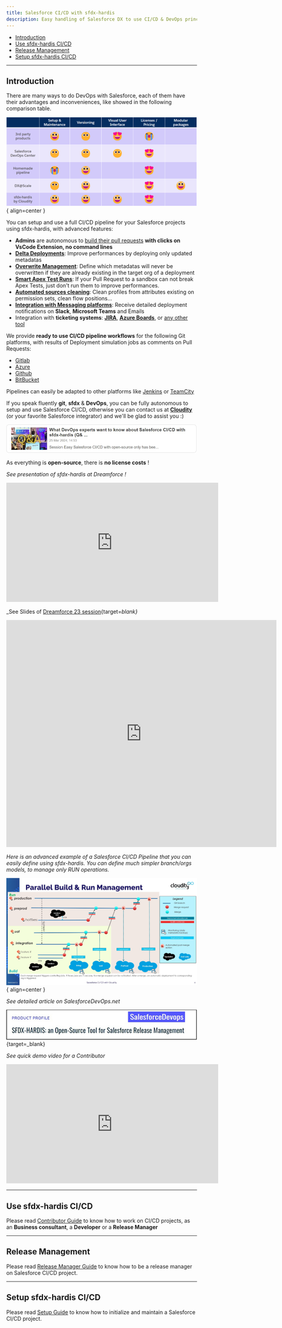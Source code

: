```yaml
---
title: Salesforce CI/CD with sfdx-hardis
description: Easy handling of Salesforce DX to use CI/CD & DevOps principles on your Salesforce projects
---
```

<!-- markdownlint-disable MD013 -->

- [Introduction](#introduction)
- [Use sfdx-hardis CI/CD](#use-sfdx-hardis-cicd)
- [Release Management](#release-management)
- [Setup sfdx-hardis CI/CD](#setup-sfdx-hardis-cicd)

___

## Introduction

There are many ways to do DevOps with Salesforce, each of them have their advantages and inconveniences, like showed in the following comparison table.

![](assets/images/devops-comparison.png){ align=center }

You can setup and use a full CI/CD pipeline for your Salesforce projects using sfdx-hardis, with advanced features:

- **Admins** are autonomous to [build their pull requests](https://sfdx-hardis.cloudity.com/salesforce-ci-cd-publish-task/) **with clicks on VsCode Extension, no command lines**
- [**Delta Deployments**](salesforce-ci-cd-config-delta-deployment.md): Improve performances by deploying only updated metadatas
- [**Overwrite Management**](salesforce-ci-cd-config-overwrite.md): Define which metadatas will never be overwritten if they are already existing in the target org of a deployment
- [**Smart Apex Test Runs**](https://sfdx-hardis.cloudity.com/hardis/project/deploy/smart/#smart-deployments-tests): If your Pull Request to a sandbox can not break Apex Tests, just don't run them to improve performances.
- [**Automated sources cleaning**](salesforce-ci-cd-config-cleaning.md): Clean profiles from attributes existing on permission sets, clean flow positions...
- [**Integration with Messaging platforms**](salesforce-ci-cd-setup-integrations-home.md): Receive detailed deployment notifications on **Slack**, **Microsoft Teams** and Emails
- Integration with **ticketing systems**: [**JIRA**](https://sfdx-hardis.cloudity.com/salesforce-ci-cd-setup-integration-jira/), [**Azure Boards**](https://sfdx-hardis.cloudity.com/salesforce-ci-cd-setup-integration-azure-boards/), or [any other tool](https://sfdx-hardis.cloudity.com/salesforce-ci-cd-setup-integration-generic-ticketing/)

We provide **ready to use CI/CD pipeline workflows** for the following Git platforms, with results of Deployment simulation jobs as comments on Pull Requests:

- [Gitlab](https://github.com/hardisgroupcom/sfdx-hardis/blob/main/defaults/ci/.gitlab-ci.yml)
- [Azure](https://github.com/hardisgroupcom/sfdx-hardis/blob/main/defaults/ci/azure-pipelines-checks.yml)
- [Github](https://github.com/hardisgroupcom/sfdx-hardis/blob/main/defaults/ci/.github/workflows/deploy.yml)
- [BitBucket](https://github.com/hardisgroupcom/sfdx-hardis/blob/main/defaults/ci/bitbucket-pipelines.yml)

Pipelines can easily be adapted to other platforms like [Jenkins](https://www.jenkins.io/) or [TeamCity](https://www.jetbrains.com/teamcity/)

If you speak fluently **git**, **sfdx** & **DevOps**, you can be fully autonomous to setup and use Salesforce CI/CD, otherwise you can contact us at [**Cloudity**](https://cloudity.com/) (or your favorite Salesforce integrator) and we'll be glad to assist you :)

[![Questions/Answers](https://github.com/hardisgroupcom/sfdx-hardis/raw/main/docs/assets/images/article-questions-answers.jpg)](https://nicolas.vuillamy.fr/what-devops-experts-want-to-know-about-salesforce-ci-cd-with-sfdx-hardis-q-a-1f412db34476)

As everything is **open-source**, there is **no license costs** !

_See presentation of sfdx-hardis at Dreamforce !_

<div style="text-align:center"><iframe width="560" height="315" src="https://www.youtube.com/embed/o0Mm9F07UFs" title="YouTube video player" frameborder="0" allow="accelerometer; autoplay; clipboard-write; encrypted-media; gyroscope; picture-in-picture" allowfullscreen></iframe></div>

_See Slides of [Dreamforce 23 session](https://reg.salesforce.com/flow/plus/df23/sessioncatalog/page/catalog/session/1684196389783001OqEl){target=_blank}_

<iframe src="https://www.slideshare.net/slideshow/embed_code/key/qroQjoKmRUUjqx?hostedIn=slideshare&page=upload" width="714" height="600" frameborder="0" marginwidth="0" marginheight="0" scrolling="no"></iframe>

_Here is an advanced example of a Salesforce CI/CD Pipeline that you can easily define using sfdx-hardis._
_You can define much simpler branch/orgs models, to manage only RUN operations._

![](assets/images/ci-cd-schema-main.jpg){ align=center }

_See detailed article on SalesforceDevOps.net_

[![](assets/images/article-cicd-salesforcedevopsnet.jpg)](https://salesforcedevops.net/index.php/2023/03/01/sfdx-hardis-open-source-salesforce-release-management/){target=_blank}

_See quick demo video for a Contributor_

<div style="text-align:center"><iframe width="560" height="315" src="https://www.youtube.com/embed/zEYqTd2txU4" title="YouTube video player" frameborder="0" allow="accelerometer; autoplay; clipboard-write; encrypted-media; gyroscope; picture-in-picture" allowfullscreen></iframe></div>

___

## Use sfdx-hardis CI/CD

Please read [Contributor Guide](salesforce-ci-cd-use-home.md) to know how to work on CI/CD projects, as an **Business consultant**, a **Developer** or a **Release Manager**

___

## Release Management

Please read [Release Manager Guide](salesforce-ci-cd-release-home.md) to know how to be a release manager on Salesforce CI/CD project.

___

## Setup sfdx-hardis CI/CD

Please read [Setup Guide](salesforce-ci-cd-setup-home.md) to know how to initialize and maintain a Salesforce CI/CD project.




